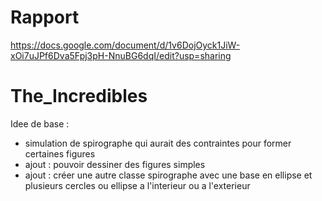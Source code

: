 # Rapport 
https://docs.google.com/document/d/1v6DojOyck1JiW-xOi7uJPf6Dva5Fpj3pH-NnuBG6dqI/edit?usp=sharing

# The_Incredibles

Idee de base :

- simulation de spirographe qui aurait des contraintes pour former certaines figures
- ajout : pouvoir dessiner des figures simples
- ajout : créer une autre classe spirographe avec une base en ellipse et plusieurs cercles ou ellipse a l'interieur ou a l'exterieur
